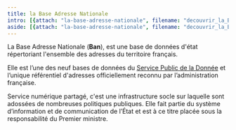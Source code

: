 ```yaml
---
title: la Base Adresse Nationale
intro: [{attach: "la-base-adresse-nationale", filename: "decouvrir_la_BAN--intro"}]
aside: [{attach: "la-base-adresse-nationale", filename: "decouvrir_la_BAN--la_base_adresse_nationale"}]
---
```


La Base Adresse Nationale (**Ban**), est une base de données d'état répertoriant l'ensemble des adresses du territoire français.

Elle est l’une des neuf bases de données du [Service Public de la Donnée](https://www.data.gouv.fr/fr/pages/spd/reference/) et l’unique référentiel d'adresses officiellement reconnu par l’administration française.

Service numérique partagé, c'est une infrastructure socle sur laquelle sont adossées de nombreuses politiques publiques. Elle fait partie du système d’information et de communication de l’État et est à ce titre placée sous la responsabilité du Premier ministre.
